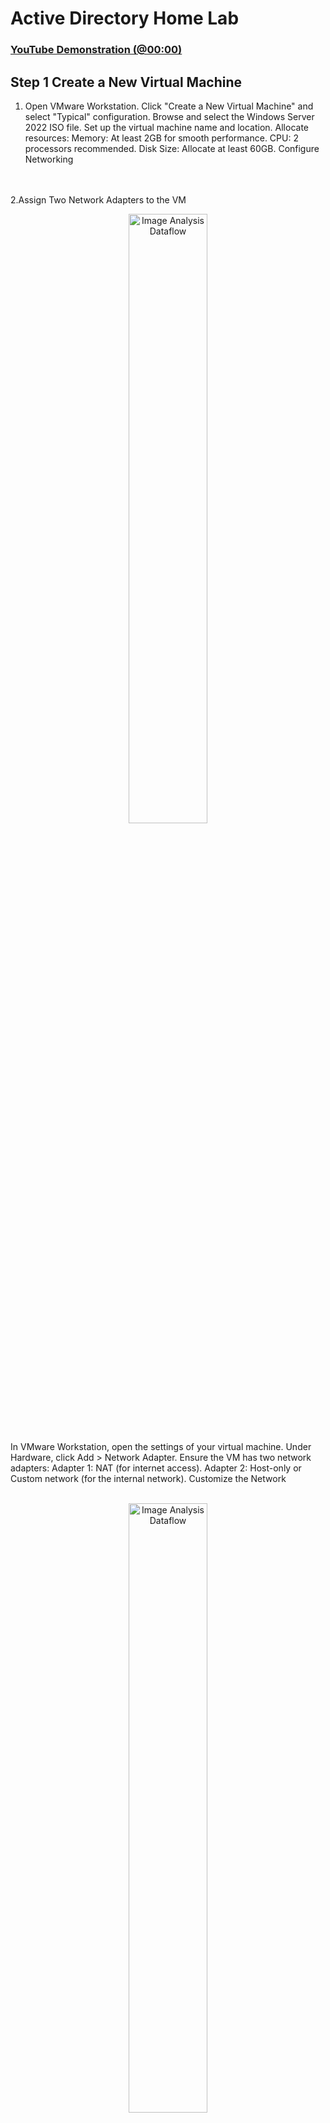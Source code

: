 <h1>Active Directory Home Lab</h1>


 ### [YouTube Demonstration (@00:00)](https://youtu.be/wYRdlW8A7tQ)
<h2>Step 1 Create a New Virtual Machine </h2>

1. Open VMware Workstation.
Click "Create a New Virtual Machine" and select "Typical" configuration.
Browse and select the Windows Server 2022 ISO file.
Set up the virtual machine name and location.
Allocate resources:
Memory: At least 2GB for smooth performance.
CPU: 2 processors recommended.
Disk Size: Allocate at least 60GB.
Configure Networking
</b>
<br />
<br />
2.Assign Two Network Adapters to the VM

<p align="center">
<img src="https://github.com/user-attachments/assets/3daf401f-a98d-4b6a-a8cf-67349405e6ac" height="50%" width="50%" alt="Image Analysis Dataflow"/>
</p>
In VMware Workstation, open the settings of your virtual machine.
Under Hardware, click Add > Network Adapter.
Ensure the VM has two network adapters:
Adapter 1: NAT (for internet access).
Adapter 2: Host-only or Custom network (for the internal network).
Customize the Network
</b>
<br />
<br />
<p align="center">
<img src="https://github.com/user-attachments/assets/89e7b338-4495-4abc-b4fd-e271bf020cae" height="50%" width="50%" alt="Image Analysis Dataflow"/>


3.Go to Edit > Virtual Network Editor in VMware Workstation.
Verify:
NAT is set up on one network 
Host-only is set up on another network (e.g., VMnet2) for the internal network.
</b>
<br />
<br />


<h2>Step 2: Install Windows Server 2022</h2>
</b>
<br />
<br />
Complete Installation
-Boot the VM and install Windows Server 2022.
<p align="center">
<img src="https://github.com/user-attachments/assets/6364bc7c-70b5-492c-acb1-4f93b8c091d6" height="50%" width="50%" alt="Image Analysis Dataflow"/>

 -Choose Desktop Experience for a graphical interface.
 <p align="center">
<img src="https://github.com/user-attachments/assets/69305a33-2384-444c-a35a-041142edf01c" height="50%" width="50%" alt="Image Analysis Dataflow"/>

-Set the Administrator password during installation.
</b>
<br />
<br />
<h2>Step 3: Configure Windows Server 2022</h2>
1.Change Computer Name
<br />
<img src="https://github.com/user-attachments/assets/d134c317-4702-4750-a4f1-2a789383d8e6" height="50%" width="50%" alt="Image Analysis Dataflow"/>
</b>
<br />
<br />
Right-click start> system > rename this PC .
Rename the computer to something meaningful like DC(domain controller.

</b>
<br />
<br />
2. Set a Static IP Address in the internal network
<br />
 <p align="center">
<img src="https://github.com/user-attachments/assets/1e20788f-21f8-4b20-b3dd-5ee721a06880" height="50%" width="50%" alt="Image Analysis Dataflow"/>

  Open Network and Sharing Center.
Go to Change adapter settings > Right-click your network adapter > Properties.
Set a static IP (e.g., 172.16.0.1), Subnet Mask  255.255.255.0, Default Gateway, and DNS Server (use the same IP as the static IP(172.16.0.1) or using a loopback(127.0.0.1).

3.Install Roles and Features

Open Server Manager > Manage > Add Roles and Features.
Choose:

<img src="https://github.com/user-attachments/assets/c1f70be7-4b41-4cbd-a289-d3f0c339e096" height="50%" width="50%" alt="Image Analysis Dataflow"/>


Role-based or feature-based installation.
<img src="https://github.com/user-attachments/assets/9b342824-256a-4958-b6ad-5b5855bb187a" height="50%" width="50%" alt="Image Analysis Dataflow"/>
Active Directory Domain Services (AD DS) role.
Allow it to automatically install required features like DNS and Group Policy.
Promote to Domain Controller
![image](https://github.com/user-attachments/assets/11d8dc22-d53f-4a8f-8907-ef318fe685c3)

After installing AD DS, a notification in Server Manager will prompt you to promote the server to a domain controller.
Click Promote this server to a domain controller.
![image](https://github.com/user-attachments/assets/f0701f23-58e8-45a2-9092-2f7df29310cf)

Create a new forest (e.g., example.local).
Specify a Directory Services Restore Mode (DSRM) password.
Finish the wizard and reboot.

<h2>Step 3: Add Admin account , Install and Configure RAS (Remote Access Service)and enable NAT and Routing </h2>
1.Add Users and Computers

![image](https://github.com/user-attachments/assets/f7b8effd-c2e3-4f49-aac0-881b49cb7fb8)

In Active Directory Users and Computers, create organizational units (OUs), users, and computer accounts for practice.

2. Install and Configure RAS (Remote Access Service)
-Open Server Manager > Manage > Add Roles and Features.
-Choose:
--Role-based or feature-based installation.
-Remote Access role.
![image](https://github.com/user-attachments/assets/d4d7e8f6-04d3-488b-a757-9aa2ded8070b)

On the next screen, select Routing and continue with the installation by clicking Next until installation is complete.

4. Enable NAT and Routing
 ![image](https://github.com/user-attachments/assets/7ce97201-8edf-4553-ac1a-7677d80cad62)
After installation, go to Tools > Routing and Remote Access in Server Manager.
![image](https://github.com/user-attachments/assets/eba179cc-ee1f-445e-afcc-a3099176af01)

Right-click your server name and select Configure and Enable Routing and Remote Access.
In the wizard:
Choose Network Address Translation (NAT).
![image](https://github.com/user-attachments/assets/6067c708-2f1d-487d-9e1b-bb1aac576513)

Select the network interface connected to the internet Network (Adapter 2).
Configure the NAT settings to allow clients on the private network to share the internet connection.


<h2>Step 4: Set Up DHCP Server </h2>
1. Install the DHCP Role
Go to Server Manager > Add Roles and Features.

![image](https://github.com/user-attachments/assets/84fa96ea-36be-45a5-b11b-3b1b1143be04)

Select the DHCP Server role and complete the installation by clicking Next until done.
2. Configure DHCP
![image](https://github.com/user-attachments/assets/3c738545-b5f5-4c05-b953-cc589596db56)

Open Tools > DHCP.
![image](https://github.com/user-attachments/assets/47f32c04-77ca-4844-b7ce-d81a88793e2f)

Right-click your server name and select New Scope.
![image](https://github.com/user-attachments/assets/afab5c8f-5882-4c25-83bc-9b75026b3e7c)

Configure the scope:
Start IP: 172.16.0.100.
End IP: 172.16.0.200.
Subnet Mask: 255.255.255.0.  
![image](https://github.com/user-attachments/assets/c49cc3bf-a00a-44c8-b940-11c08268416d)

Default Gateway: 172.16.0.1 (IP of the internal network adapter on the domain controller).
![image](https://github.com/user-attachments/assets/5a5e3ed7-9c88-4708-9952-c4308292d4be)

DNS Server: 172.16.0.1 (or the domain controller’s IP my case 192.168.26.138).
![image](https://github.com/user-attachments/assets/0e0808ea-aee7-49fe-b33f-a8191b48c81a)

next , set up router in server option-
![image](https://github.com/user-attachments/assets/c98447b6-87ef-43bf-8c54-c42354a7efbd)

Activate the scope after configuration by authorized and refresh .

<h2>Step 5: Create a user and connect Client Machines</h2>

![image](https://github.com/user-attachments/assets/e8fe84f6-a6c2-42fa-a04b-7245b7042244)

Set Up Clients- This is similar to adding admin account but we will be make a new organisation unit called _USER where we will put the user in.
![image](https://github.com/user-attachments/assets/0c4edc5d-25b1-40c7-b8bc-64e74663abee)

![image](https://github.com/user-attachments/assets/1f06cdf7-e3e2-40eb-8f9f-9cd376ab2020)




Verify internet connectivity and domain login functionality from the client machine.
